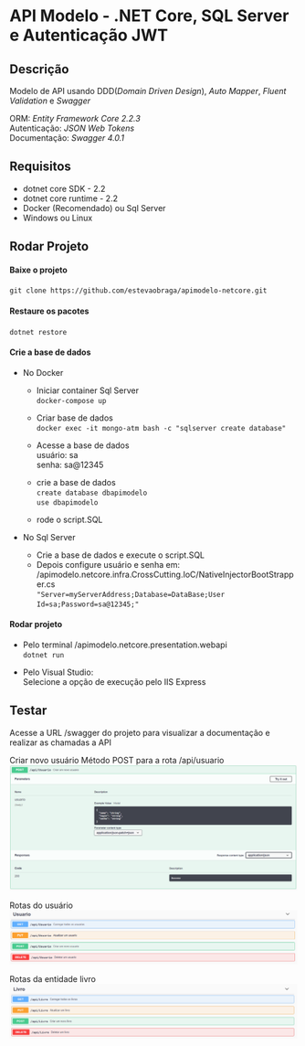 # API Modelo - .NET Core, SQL Server e Autenticação JWT

## Descrição
Modelo de API usando DDD(_Domain Driven Design_), _Auto Mapper_, _Fluent Validation_ e _Swagger_   

ORM: _Entity Framework Core 2.2.3_   
Autenticação: _JSON Web Tokens_   
Documentação: _Swagger 4.0.1_   

## Requisitos
- dotnet core SDK - 2.2   
- dotnet core runtime - 2.2   
- Docker (Recomendado) ou Sql Server   
- Windows ou Linux   

## Rodar Projeto
#### Baixe o projeto
`git clone https://github.com/estevaobraga/apimodelo-netcore.git`

#### Restaure os pacotes
`dotnet restore`   

#### Crie a base de dados
- No Docker   
	- Iniciar container Sql Server   
`docker-compose up`   
	- Criar base de dados   
`docker exec -it mongo-atm bash -c "sqlserver create database"`   
	- Acesse a base de dados  
usuário: sa  
senha: sa@12345  

	- crie a base de dados  
`create database dbapimodelo`   
`use dbapimodelo`   
	- rode o script.SQL

- No Sql Server   

	- Crie a base de dados e execute o script.SQL  
	- Depois configure usuário e senha em: /apimodelo.netcore.infra.CrossCutting.IoC/NativeInjectorBootStrapper.cs   
`"Server=myServerAddress;Database=DataBase;User Id=sa;Password=sa@12345;"`   

#### Rodar projeto

- Pelo terminal /apimodelo.netcore.presentation.webapi  
`dotnet run`

- Pelo Visual Studio:  
Selecione a opção de execução pelo IIS Express

## Testar
Acesse a URL /swagger do projeto para visualizar a documentação e realizar as chamadas a API

Criar novo usuário
Método POST para a rota /api/usuario
![Alt Text](/docs/usuario-POST.PNG)

Rotas do usuário
![Alt Text](/docs/Usuario-swagger.PNG)

Rotas da entidade livro
![Alt Text](/docs/livro-swagger.PNG)